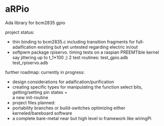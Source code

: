 aRPio
=====

Ada library for bcm2835 gpio

project status:
  - thin binding to bcm2835.c including transition fragments for full-adaification
      existing but yet untested regarding electric in/out
  - softpwm package rpiservo. timing tests on a raspian PREEMTible kernel say jittering up to t_1*100 ;)
  2 test routines:
    test_gpio.adb 
    test_rpiservo.adb

further roadmap:
  currently in progress:
  - design considerations for adaification/purification
  - creating specific types for manipulating the function select bits, getting/setting pin states +  
      a new init-routine
  - project files
  planned:
  - portability branches or build-switches optimizing either kerneled/bareboard software
  - a complete bare-metal near but high level io framework like wiringPi
